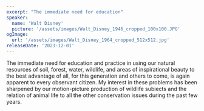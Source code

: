 ```yaml
---
excerpt: "The immediate need for education"
speaker:
  name: 'Walt Disney'
  picture: '/assets/images/Walt_Disney_1946_cropped_100x100.JPG'
ogImage:
  url: '/assets/images/Walt_Disney_1964_cropped_512x512.jpg'
releaseDate: '2023-12-01'
---
```


The immediate need for education and practice in using our natural resources of soil, forest, water, wildlife, and areas of inspirational beauty to the best advantage of all, for this generation and others to come, is again apparent to every observant citizen. My interest in these problems has been sharpened by our motion-picture production of wildlife subiects and the relation of animal life to all the other conservation issues during the past few years.

